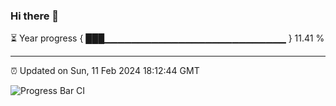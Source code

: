 ### Hi there 👋

⏳ Year progress { ███▁▁▁▁▁▁▁▁▁▁▁▁▁▁▁▁▁▁▁▁▁▁▁▁▁▁▁ } 11.41 %

---

⏰ Updated on Sun, 11 Feb 2024 18:12:44 GMT

![Progress Bar CI](https://github.com/liununu/liununu/workflows/Progress%20Bar%20CI/badge.svg)
